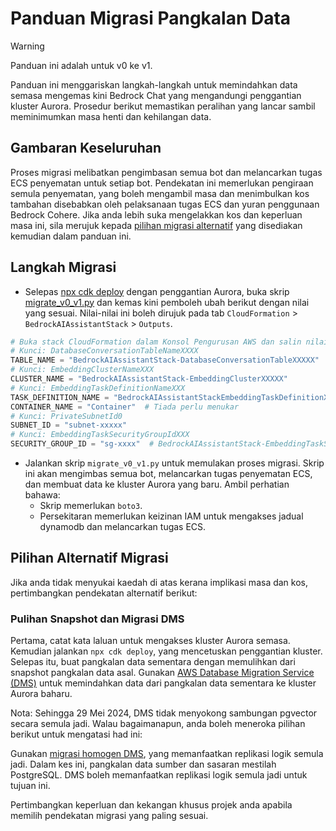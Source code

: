 # Panduan Migrasi Pangkalan Data

> [!Warning]
> Panduan ini adalah untuk v0 ke v1.

Panduan ini menggariskan langkah-langkah untuk memindahkan data semasa mengemas kini Bedrock Chat yang mengandungi penggantian kluster Aurora. Prosedur berikut memastikan peralihan yang lancar sambil meminimumkan masa henti dan kehilangan data.

## Gambaran Keseluruhan

Proses migrasi melibatkan pengimbasan semua bot dan melancarkan tugas ECS penyematan untuk setiap bot. Pendekatan ini memerlukan pengiraan semula penyematan, yang boleh mengambil masa dan menimbulkan kos tambahan disebabkan oleh pelaksanaan tugas ECS dan yuran penggunaan Bedrock Cohere. Jika anda lebih suka mengelakkan kos dan keperluan masa ini, sila merujuk kepada [pilihan migrasi alternatif](#alternative-migration-options) yang disediakan kemudian dalam panduan ini.

## Langkah Migrasi

- Selepas [npx cdk deploy](../README.md#deploy-using-cdk) dengan penggantian Aurora, buka skrip [migrate_v0_v1.py](./migrate_v0_v1.py) dan kemas kini pemboleh ubah berikut dengan nilai yang sesuai. Nilai-nilai ini boleh dirujuk pada tab `CloudFormation` > `BedrockAIAssistantStack` > `Outputs`.

```py
# Buka stack CloudFormation dalam Konsol Pengurusan AWS dan salin nilai dari tab Outputs.
# Kunci: DatabaseConversationTableNameXXXX
TABLE_NAME = "BedrockAIAssistantStack-DatabaseConversationTableXXXXX"
# Kunci: EmbeddingClusterNameXXX
CLUSTER_NAME = "BedrockAIAssistantStack-EmbeddingClusterXXXXX"
# Kunci: EmbeddingTaskDefinitionNameXXX
TASK_DEFINITION_NAME = "BedrockAIAssistantStackEmbeddingTaskDefinitionXXXXX"
CONTAINER_NAME = "Container"  # Tiada perlu menukar
# Kunci: PrivateSubnetId0
SUBNET_ID = "subnet-xxxxx"
# Kunci: EmbeddingTaskSecurityGroupIdXXX
SECURITY_GROUP_ID = "sg-xxxx"  # BedrockAIAssistantStack-EmbeddingTaskSecurityGroupXXXXX
```

- Jalankan skrip `migrate_v0_v1.py` untuk memulakan proses migrasi. Skrip ini akan mengimbas semua bot, melancarkan tugas penyematan ECS, dan membuat data ke kluster Aurora yang baru. Ambil perhatian bahawa:
  - Skrip memerlukan `boto3`.
  - Persekitaran memerlukan keizinan IAM untuk mengakses jadual dynamodb dan melancarkan tugas ECS.

## Pilihan Alternatif Migrasi

Jika anda tidak menyukai kaedah di atas kerana implikasi masa dan kos, pertimbangkan pendekatan alternatif berikut:

### Pulihan Snapshot dan Migrasi DMS

Pertama, catat kata laluan untuk mengakses kluster Aurora semasa. Kemudian jalankan `npx cdk deploy`, yang mencetuskan penggantian kluster. Selepas itu, buat pangkalan data sementara dengan memulihkan dari snapshot pangkalan data asal.
Gunakan [AWS Database Migration Service (DMS)](https://aws.amazon.com/dms/) untuk memindahkan data dari pangkalan data sementara ke kluster Aurora baharu.

Nota: Sehingga 29 Mei 2024, DMS tidak menyokong sambungan pgvector secara semula jadi. Walau bagaimanapun, anda boleh meneroka pilihan berikut untuk mengatasi had ini:

Gunakan [migrasi homogen DMS](https://docs.aws.amazon.com/dms/latest/userguide/dm-migrating-data.html), yang memanfaatkan replikasi logik semula jadi. Dalam kes ini, pangkalan data sumber dan sasaran mestilah PostgreSQL. DMS boleh memanfaatkan replikasi logik semula jadi untuk tujuan ini.

Pertimbangkan keperluan dan kekangan khusus projek anda apabila memilih pendekatan migrasi yang paling sesuai.